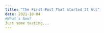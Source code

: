 ```yaml
---
title: "The First Post That Started It All"
date: 2021-10-04
#What´s New?
Just some testing...
---
```

